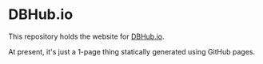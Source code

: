 # DBHub.io
This repository holds the website for [DBHub.io](https://dbhub.io).

At present, it's just a 1-page thing statically generated using GitHub pages.
